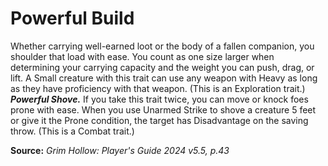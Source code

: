 # Powerful Build

Whether carrying well-earned loot or the body of a fallen companion, you shoulder that load with ease. You count as one size larger when determining your carrying capacity and the weight you can push, drag, or lift. A Small creature with this trait can use any weapon with Heavy as long as they have proficiency with that weapon. (This is an Exploration trait.)  
***Powerful Shove.*** If you take this trait twice, you can move or knock foes prone with ease. When you use Unarmed Strike to shove a creature 5 feet or give it the Prone condition, the target has Disadvantage on the saving throw. (This is a Combat trait.)

**Source:** *Grim Hollow: Player's Guide 2024 v5.5, p.43*